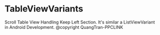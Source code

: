 # TableViewVariants
Scroll Table View Handling Keep Left Section. It's similar a ListViewVariant in Android Development.
@copyright QuangTran-PPCLINK
